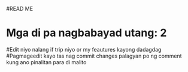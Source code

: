 #READ ME
# Mga di pa nagbabayad utang: 2 
#Edit niyo nalang if trip niyo or my feautures kayong dadagdag
#Pagmageedit kayo tas nag commit changes palagyan po ng comment kung ano pinalitan para di malito
